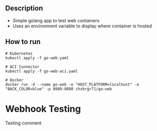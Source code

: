 ## Description

  * Simple golang app to test web containers
  * Uses an environment variable to display where container is hosted
  
## How to run
 
  ```
  # Kubernetes
  kubectl apply -f go-web.yaml

  # ACI Connector
  kubectl apply -f go-web-aci.yaml

  # Docker
  docker run -d --name go-web -e "HOST_PLATFORM=localhost" -e "BACK_COLOR=blue" -p 8080:8080 chzbrgr71/go-web
  ```

# Webhook Testing

  Testing comment
